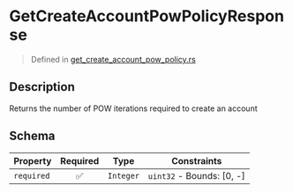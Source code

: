 # GetCreateAccountPowPolicyResponse
> Defined in [get_create_account_pow_policy.rs](../../../../../interface/src/interface/routes/native/get_create_account_pow_policy.rs)

## Description
Returns the number of POW iterations required to create an account

## Schema

| Property | Required | Type | Constraints |
| --- | :---: | --- | --- |
| `required` | ✅ | `Integer` | `uint32` - Bounds: [0, -] |


